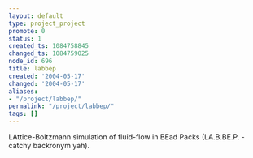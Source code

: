 ```yaml
---
layout: default
type: project_project
promote: 0
status: 1
created_ts: 1084758845
changed_ts: 1084759025
node_id: 696
title: labbep
created: '2004-05-17'
changed: '2004-05-17'
aliases:
- "/project/labbep/"
permalink: "/project/labbep/"
tags: []
---
```

LAttice-Boltzmann simulation of fluid-flow in BEad Packs (LA.B.BE.P. - catchy backronym yah).
